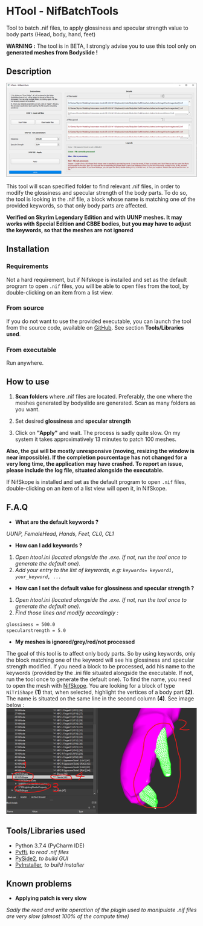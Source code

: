 # HTool - NifBatchTools

Tool to batch .nif files, to apply glossiness and specular strength value to body parts (Head, body, hand, feet)

__WARNING :__ The tool is in BETA, I strongly advise you to use this tool only on __generated meshes from Bodyslide !__

## Description

![Overview](res/img/tool.png)

This tool will scan specified folder to find relevant .nif files, in order to modify the glossiness and specular strength
of the body parts. To do so, the tool is looking in the .nif file, a block whose name is matching one of the provided keywords,
so that only body parts are affected. 

__Verified on Skyrim Legendary Edition and with UUNP meshes. It may works with Special Edition and CBBE bodies, but you
may have to adjust the keywords, so that the meshes are not ignored__

## Installation

### Requirements

Not a hard requirement, but if Nifskope is installed and set as the default program to open `.nif` files, you will be able to
open files from the tool, by double-clicking on an item from a list view.

### From source
If you do not want to use the provided executable, you can launch the tool from the source code, available on 
[GitHub](https://github.com/Hyperen0r/HTool_NifBatchTools). See section __Tools/Libraries used__.

### From executable
Run anywhere.

## How to use

1. __Scan folders__ where .nif files are located. Preferably, the one where the meshes generated by bodyslide are generated.
Scan as many folders as you want.

2. Set desired __glossiness__ and __specular strength__

3. Click on __"Apply"__ and wait. The process is sadly quite slow. On my system it takes approximatively 13 minutes to patch
100 meshes. 

__Also, the gui will be mostly unresponsive (moving, resizing the window is near impossible). If the completion
pourcentage has not changed for a very long time, the application may have crashed. To report an issue, please include the log file,
situated alongside the executable.__

If NifSkope is installed and set as the default program to open `.nif` files, double-clicking on an item of a list view will open it, in NifSkope.

## F.A.Q

* __What are the default keywords ?__

_UUNP, FemaleHead, Hands, Feet, CL0, CL1_

* __How can I add keywords ?__

1. _Open htool.ini (located alongside the .exe. If not, run the tool once to generate the default one)._
2. _Add your entry to the list of keywords, e.g: `keywords= keyword1, your_keyword, ...`_

* __How can I set the default value for glossiness and specular strength ?__

1. _Open htool.ini (located alongside the .exe. If not, run the tool once to generate the default one)._
2. _Find those lines and modify accordingly :_
```
glossiness = 500.0
specularstrength = 5.0
```

* __My meshes is ignored/grey/red/not processed__

The goal of this tool is to affect only body parts. So by using keywords, only the block matching one of the keyword 
will see his glossiness and specular strength modified. If you need a block to be processed, add his name to the
keywords (provided by the .ini file situated alongside the executable. If not, run the tool once to generate the 
default one). To find the name, you need to open the mesh with [NifSkope](https://github.com/niftools/nifskope/releases). 
You are looking for a block of type `NiTriShape` __(1)__ that, when selected, highlight the vertices of a body part __(2)__. 
The name is situated on the same line in the second column __(4)__. See image below : ![How to find the name of a block, using NifSkope](res/img/find_name.png)

## Tools/Libraries used

* Python 3.7.4 (PyCharm IDE)
* [Pyffi](https://github.com/niftools/pyffi)_, to read .nif files_
* [PySide2](https://wiki.qt.io/Qt_for_Python)_, to build GUI_
* [PyInstaller](https://www.pyinstaller.org/)_, to build installer_

## Known problems

* __Applying patch is very slow__

_Sadly the read and write operation of the plugin used to manipulate .nif files are very slow (almost 100% of the compute time)_

